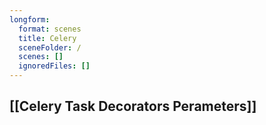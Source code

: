 ```yaml
---
longform:
  format: scenes
  title: Celery
  sceneFolder: /
  scenes: []
  ignoredFiles: []
---
```

## [[Celery Task Decorators Perameters]]

